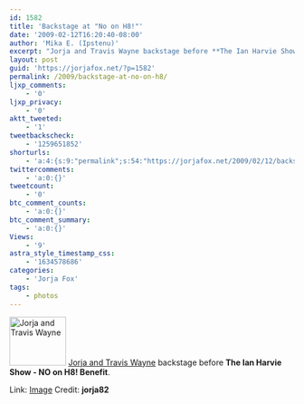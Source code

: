 ```yaml
---
id: 1582
title: 'Backstage at "No on H8!"'
date: '2009-02-12T16:20:40-08:00'
author: 'Mika E. (Ipstenu)'
excerpt: "Jorja and Travis Wayne backstage before **The Ian Harvie Show - NO on H8! Benefit**. \n\nLink: <a href=\"http://i90.photobucket.com/albums/k246/gitusa/JorjaFoxTravisWayneCountryMusicHear.jpg\">Image</a>\nCredit: **jorja82**"
layout: post
guid: 'https://jorjafox.net/?p=1582'
permalink: /2009/backstage-at-no-on-h8/
ljxp_comments:
    - '0'
ljxp_privacy:
    - '0'
aktt_tweeted:
    - '1'
tweetbackscheck:
    - '1259651852'
shorturls:
    - 'a:4:{s:9:"permalink";s:54:"https://jorjafox.net/2009/02/12/backstage-at-no-on-h8/";s:7:"tinyurl";s:25:"http://tinyurl.com/dcdbv4";s:4:"isgd";s:18:"http://is.gd/5406P";s:5:"bitly";s:20:"http://bit.ly/5WHujG";}'
twittercomments:
    - 'a:0:{}'
tweetcount:
    - '0'
btc_comment_counts:
    - 'a:0:{}'
btc_comment_summary:
    - 'a:0:{}'
Views:
    - '9'
astra_style_timestamp_css:
    - '1634578686'
categories:
    - 'Jorja Fox'
tags:
    - photos
---
```


<a href="http://i90.photobucket.com/albums/k246/gitusa/JorjaFoxTravisWayneCountryMusicHear.jpg"><img src="//static.jorjafox.net/wordpress/2009/02/noonh8-04-100x86.jpg" alt="Jorja and Travis Wayne" title="Jorja and Travis Wayne" width="100" height="86" class="alignleft size-thumbnail wp-image-1583" /></a> <a href="http://i90.photobucket.com/albums/k246/gitusa/JorjaFoxTravisWayneCountryMusicHear.jpg">Jorja and Travis Wayne</a> backstage before **The Ian Harvie Show - NO on H8! Benefit**.

Link: <a href="http://i90.photobucket.com/albums/k246/gitusa/JorjaFoxTravisWayneCountryMusicHear.jpg">Image</a>
Credit: **jorja82**
